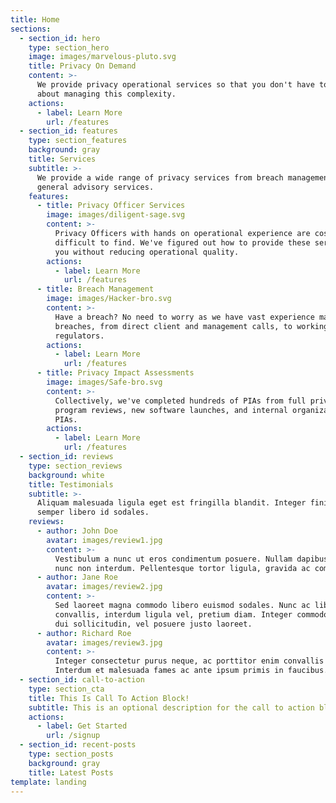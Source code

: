 ```yaml
---
title: Home
sections:
  - section_id: hero
    type: section_hero
    image: images/marvelous-pluto.svg
    title: Privacy On Demand
    content: >-
      We provide privacy operational services so that you don't have to worry
      about managing this complexity.
    actions:
      - label: Learn More
        url: /features
  - section_id: features
    type: section_features
    background: gray
    title: Services
    subtitle: >-
      We provide a wide range of privacy services from breach management to
      general advisory services.
    features:
      - title: Privacy Officer Services
        image: images/diligent-sage.svg
        content: >-
          Privacy Officers with hands on operational experience are costly and
          difficult to find. We've figured out how to provide these services to
          you without reducing operational quality.
        actions:
          - label: Learn More
            url: /features
      - title: Breach Management
        image: images/Hacker-bro.svg
        content: >-
          Have a breach? No need to worry as we have vast experience managing
          breaches, from direct client and management calls, to working with the
          regulators.
        actions:
          - label: Learn More
            url: /features
      - title: Privacy Impact Assessments
        image: images/Safe-bro.svg
        content: >-
          Collectively, we've completed hundreds of PIAs from full privacy
          program reviews, new software launches, and internal organizational
          PIAs.
        actions:
          - label: Learn More
            url: /features
  - section_id: reviews
    type: section_reviews
    background: white
    title: Testimonials
    subtitle: >-
      Aliquam malesuada ligula eget est fringilla blandit. Integer finibus
      semper libero id sodales. 
    reviews:
      - author: John Doe
        avatar: images/review1.jpg
        content: >-
          Vestibulum a nunc ut eros condimentum posuere. Nullam dapibus quis
          nunc non interdum. Pellentesque tortor ligula, gravida ac commodo eu.
      - author: Jane Roe
        avatar: images/review2.jpg
        content: >-
          Sed laoreet magna commodo libero euismod sodales. Nunc ac libero
          convallis, interdum ligula vel, pretium diam. Integer commodo sem at
          dui sollicitudin, vel posuere justo laoreet.
      - author: Richard Roe
        avatar: images/review3.jpg
        content: >-
          Integer consectetur purus neque, ac porttitor enim convallis vitae.
          Interdum et malesuada fames ac ante ipsum primis in faucibus.
  - section_id: call-to-action
    type: section_cta
    title: This Is Call To Action Block!
    subtitle: This is an optional description for the call to action block.
    actions:
      - label: Get Started
        url: /signup
  - section_id: recent-posts
    type: section_posts
    background: gray
    title: Latest Posts
template: landing
---
```

